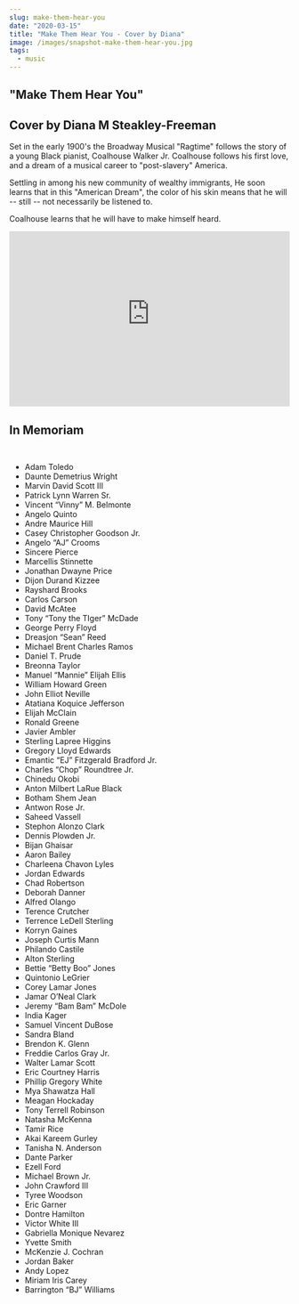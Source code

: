 ```yaml
---
slug: make-them-hear-you
date: "2020-03-15"
title: "Make Them Hear You - Cover by Diana"
image: /images/snapshot-make-them-hear-you.jpg
tags:
  - music
---
```


## "Make Them Hear You"
Cover by Diana M Steakley-Freeman
---------------------------------------------
Set in the early 1900's the Broadway Musical "Ragtime" follows the story of a young Black pianist, Coalhouse Walker Jr. Coalhouse follows his first love, and a dream of a musical career to "post-slavery" America.

Settling in among his new community of wealthy immigrants, He soon learns that in this "American Dream", the color of his skin means that he will -- still -- not necessarily be listened to.

Coalhouse learns that he will have to make himself heard. 

<iframe width="100%" height="315" class="my-5" src="https://www.youtube-nocookie.com/embed/B5kujWyvwQs" title="YouTube video player" frameborder="0" allow="accelerometer; autoplay; clipboard-write; encrypted-media; gyroscope; picture-in-picture" allowfullscreen></iframe>

## In Memoriam

- Adam Toledo
- Daunte Demetrius Wright
- Marvin David Scott III
- Patrick Lynn Warren Sr.
- Vincent “Vinny” M. Belmonte
- Angelo Quinto
- Andre Maurice Hill
- Casey Christopher Goodson Jr.
- Angelo “AJ” Crooms
- Sincere Pierce
- Marcellis Stinnette
- Jonathan Dwayne Price
- Dijon Durand Kizzee
- Rayshard Brooks
- Carlos Carson
- David McAtee
- Tony “Tony the TIger” McDade
- George Perry Floyd
- Dreasjon “Sean” Reed
- Michael Brent Charles Ramos
- Daniel T. Prude
- Breonna Taylor
- Manuel “Mannie” Elijah Ellis
- William Howard Green
- John Elliot Neville
- Atatiana Koquice Jefferson
- Elijah McClain
- Ronald Greene
- Javier Ambler
- Sterling Lapree Higgins
- Gregory Lloyd Edwards
- Emantic “EJ” Fitzgerald Bradford Jr.
- Charles “Chop” Roundtree Jr.
- Chinedu Okobi
- Anton Milbert LaRue Black
- Botham Shem Jean
- Antwon Rose Jr.
- Saheed Vassell
- Stephon Alonzo Clark
- Dennis Plowden Jr.
- Bijan Ghaisar
- Aaron Bailey
- Charleena Chavon Lyles
- Jordan Edwards
- Chad Robertson
- Deborah Danner
- Alfred Olango
- Terence Crutcher
- Terrence LeDell Sterling
- Korryn Gaines
- Joseph Curtis Mann
- Philando Castile
- Alton Sterling
- Bettie “Betty Boo” Jones
- Quintonio LeGrier
- Corey Lamar Jones
- Jamar O’Neal Clark
- Jeremy “Bam Bam” McDole
- India Kager
- Samuel Vincent DuBose
- Sandra Bland
- Brendon K. Glenn
- Freddie Carlos Gray Jr.
- Walter Lamar Scott
- Eric Courtney Harris
- Phillip Gregory White
- Mya Shawatza Hall
- Meagan Hockaday
- Tony Terrell Robinson
- Natasha McKenna
- Tamir Rice
- Akai Kareem Gurley
- Tanisha N. Anderson
- Dante Parker
- Ezell Ford
- Michael Brown Jr.
- John Crawford III
- Tyree Woodson
- Eric Garner
- Dontre Hamilton
- Victor White III
- Gabriella Monique Nevarez
- Yvette Smith
- McKenzie J. Cochran
- Jordan Baker
- Andy Lopez
- Miriam Iris Carey
- Barrington “BJ” Williams

<style>
li { margin: unset }
ul { padding: 2em}
</style>